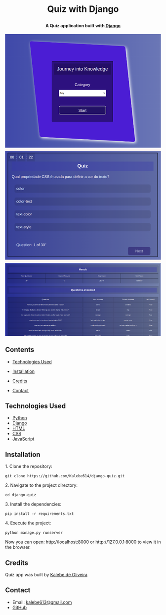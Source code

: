 # <p align="center">Quiz with Django</p>

[crude]: https://www.codecademy.com/article/what-is-crud

[cbv]: https://docs.djangoproject.com/en/4.2/topics/class-based-views/

[django]: https://docs.djangoproject.com/en/4.2/

[python]: https://docs.python.org/3/

[html]: https://developer.mozilla.org/en-US/docs/Web/HTML

[css]: https://developer.mozilla.org/en-US/docs/Web/CSS

[javascript]: https://developer.mozilla.org/en-US/docs/Web/JavaScript

[my_github]: https://github.com/Kalebe614
[my_porfolio]: https://kalebe614.github.io/

#### <p align="center">A Quiz application built with [Django][django]</p>


![Img_Project](core/static/img/index.png)
![Img_Project](core/static/img/quiz.png)
![Img_Project](core/static/img/result.png)



## Contents

- [Technologies Used](#technologies-used)

- [Installation](#installation)

- [Credits](#credits)

- [Contact](#contact)

## Technologies Used

- [Python][python]
- [Django][django]
- [HTML][html]
- [CSS][css]
- [JavaScript][javascript]

  
## Installation

<p>1. Clone the repository:

```
git clone https://github.com/Kalebe614/django-quiz.git
```

</p>

<p>
2. Navigate to the project directory:

```
cd django-quiz
```
</p> 
 
<p>
3. Install the dependencies:

```
pip install -r requirements.txt
```
</p>
<p>
4. Execute the project:

```
python manage.py runserver
```
</p>
<p>
Now you can open: http://localhost:8000 or http://127.0.0.1:8000 to view it in the browser.
</p>

## Credits
Quiz app was built by [Kalebe de Oliveira][my_porfolio]

## Contact
- Email: <a ref="mailto:kalebe613@gmail.com">kalebe613@gmail.com</a>
- [GitHub](https://github.com/Kalebe614)

